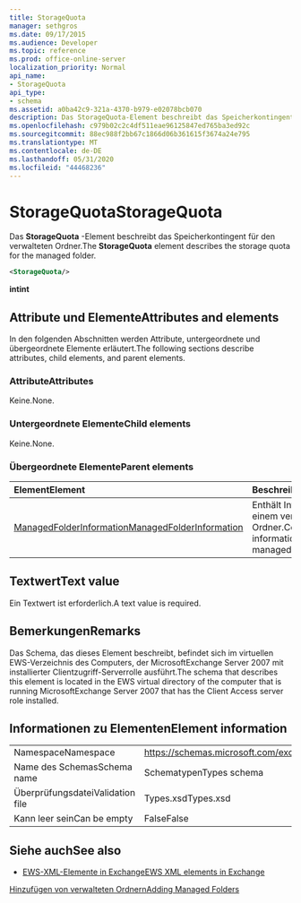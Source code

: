 ```yaml
---
title: StorageQuota
manager: sethgros
ms.date: 09/17/2015
ms.audience: Developer
ms.topic: reference
ms.prod: office-online-server
localization_priority: Normal
api_name:
- StorageQuota
api_type:
- schema
ms.assetid: a0ba42c9-321a-4370-b979-e02078bcb070
description: Das StorageQuota-Element beschreibt das Speicherkontingent für den verwalteten Ordner.
ms.openlocfilehash: c979b02c2c4df511eae96125847ed765ba3ed92c
ms.sourcegitcommit: 88ec988f2bb67c1866d06b361615f3674a24e795
ms.translationtype: MT
ms.contentlocale: de-DE
ms.lasthandoff: 05/31/2020
ms.locfileid: "44468236"
---
```

# <a name="storagequota"></a><span data-ttu-id="37d2f-103">StorageQuota</span><span class="sxs-lookup"><span data-stu-id="37d2f-103">StorageQuota</span></span>

<span data-ttu-id="37d2f-104">Das **StorageQuota** -Element beschreibt das Speicherkontingent für den verwalteten Ordner.</span><span class="sxs-lookup"><span data-stu-id="37d2f-104">The **StorageQuota** element describes the storage quota for the managed folder.</span></span> 
  
```xml
<StorageQuota/>
```

 <span data-ttu-id="37d2f-105">**int**</span><span class="sxs-lookup"><span data-stu-id="37d2f-105">**int**</span></span>
## <a name="attributes-and-elements"></a><span data-ttu-id="37d2f-106">Attribute und Elemente</span><span class="sxs-lookup"><span data-stu-id="37d2f-106">Attributes and elements</span></span>

<span data-ttu-id="37d2f-107">In den folgenden Abschnitten werden Attribute, untergeordnete und übergeordnete Elemente erläutert.</span><span class="sxs-lookup"><span data-stu-id="37d2f-107">The following sections describe attributes, child elements, and parent elements.</span></span>
  
### <a name="attributes"></a><span data-ttu-id="37d2f-108">Attribute</span><span class="sxs-lookup"><span data-stu-id="37d2f-108">Attributes</span></span>

<span data-ttu-id="37d2f-109">Keine.</span><span class="sxs-lookup"><span data-stu-id="37d2f-109">None.</span></span>
  
### <a name="child-elements"></a><span data-ttu-id="37d2f-110">Untergeordnete Elemente</span><span class="sxs-lookup"><span data-stu-id="37d2f-110">Child elements</span></span>

<span data-ttu-id="37d2f-111">Keine.</span><span class="sxs-lookup"><span data-stu-id="37d2f-111">None.</span></span>
  
### <a name="parent-elements"></a><span data-ttu-id="37d2f-112">Übergeordnete Elemente</span><span class="sxs-lookup"><span data-stu-id="37d2f-112">Parent elements</span></span>

|<span data-ttu-id="37d2f-113">**Element**</span><span class="sxs-lookup"><span data-stu-id="37d2f-113">**Element**</span></span>|<span data-ttu-id="37d2f-114">**Beschreibung**</span><span class="sxs-lookup"><span data-stu-id="37d2f-114">**Description**</span></span>|
|:-----|:-----|
|[<span data-ttu-id="37d2f-115">ManagedFolderInformation</span><span class="sxs-lookup"><span data-stu-id="37d2f-115">ManagedFolderInformation</span></span>](managedfolderinformation.md) <br/> |<span data-ttu-id="37d2f-116">Enthält Informationen zu einem verwalteten Ordner.</span><span class="sxs-lookup"><span data-stu-id="37d2f-116">Contains information about a managed folder.</span></span>  <br/> |
   
## <a name="text-value"></a><span data-ttu-id="37d2f-117">Textwert</span><span class="sxs-lookup"><span data-stu-id="37d2f-117">Text value</span></span>

<span data-ttu-id="37d2f-118">Ein Textwert ist erforderlich.</span><span class="sxs-lookup"><span data-stu-id="37d2f-118">A text value is required.</span></span>
  
## <a name="remarks"></a><span data-ttu-id="37d2f-119">Bemerkungen</span><span class="sxs-lookup"><span data-stu-id="37d2f-119">Remarks</span></span>

<span data-ttu-id="37d2f-120">Das Schema, das dieses Element beschreibt, befindet sich im virtuellen EWS-Verzeichnis des Computers, der MicrosoftExchange Server 2007 mit installierter Clientzugriff-Serverrolle ausführt.</span><span class="sxs-lookup"><span data-stu-id="37d2f-120">The schema that describes this element is located in the EWS virtual directory of the computer that is running MicrosoftExchange Server 2007 that has the Client Access server role installed.</span></span>
  
## <a name="element-information"></a><span data-ttu-id="37d2f-121">Informationen zu Elementen</span><span class="sxs-lookup"><span data-stu-id="37d2f-121">Element information</span></span>

|||
|:-----|:-----|
|<span data-ttu-id="37d2f-122">Namespace</span><span class="sxs-lookup"><span data-stu-id="37d2f-122">Namespace</span></span>  <br/> |https://schemas.microsoft.com/exchange/services/2006/types  <br/> |
|<span data-ttu-id="37d2f-123">Name des Schemas</span><span class="sxs-lookup"><span data-stu-id="37d2f-123">Schema name</span></span>  <br/> |<span data-ttu-id="37d2f-124">Schematypen</span><span class="sxs-lookup"><span data-stu-id="37d2f-124">Types schema</span></span>  <br/> |
|<span data-ttu-id="37d2f-125">Überprüfungsdatei</span><span class="sxs-lookup"><span data-stu-id="37d2f-125">Validation file</span></span>  <br/> |<span data-ttu-id="37d2f-126">Types.xsd</span><span class="sxs-lookup"><span data-stu-id="37d2f-126">Types.xsd</span></span>  <br/> |
|<span data-ttu-id="37d2f-127">Kann leer sein</span><span class="sxs-lookup"><span data-stu-id="37d2f-127">Can be empty</span></span>  <br/> |<span data-ttu-id="37d2f-128">False</span><span class="sxs-lookup"><span data-stu-id="37d2f-128">False</span></span>  <br/> |
   
## <a name="see-also"></a><span data-ttu-id="37d2f-129">Siehe auch</span><span class="sxs-lookup"><span data-stu-id="37d2f-129">See also</span></span>



- [<span data-ttu-id="37d2f-130">EWS-XML-Elemente in Exchange</span><span class="sxs-lookup"><span data-stu-id="37d2f-130">EWS XML elements in Exchange</span></span>](ews-xml-elements-in-exchange.md)


[<span data-ttu-id="37d2f-131">Hinzufügen von verwalteten Ordnern</span><span class="sxs-lookup"><span data-stu-id="37d2f-131">Adding Managed Folders</span></span>](https://msdn.microsoft.com/library/846658c6-7043-40fb-8439-19f97c2a967f%28Office.15%29.aspx)


